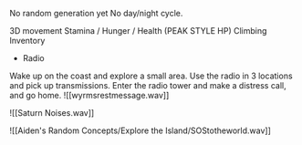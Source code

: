 No random generation yet
No day/night cycle.

3D movement
Stamina / Hunger / Health (PEAK STYLE HP)
Climbing
Inventory
- Radio


Wake up on the coast and explore a small area. Use the radio in 3 locations and pick up transmissions. Enter the radio tower and make a distress call, and go home.
![[wyrmsrestmessage.wav]]

![[Saturn Noises.wav]]

![[Aiden's Random Concepts/Explore the Island/SOStotheworld.wav]]

